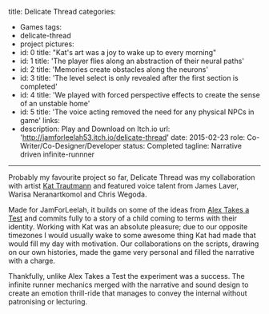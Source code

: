 title: Delicate Thread
categories:
  - Games
tags:
  - delicate-thread
  - project
pictures:
  - id: 0
    title: "Kat's art was a joy to wake up to every morning"
  - id: 1
    title: 'The player flies along an abstraction of their neural paths'
  - id: 2
    title: 'Memories create obstacles along the neurons'
  - id: 3
    title: 'The level select is only revealed after the first section is completed'
  - id: 4
    title: 'We played with forced perspective effects to create the sense of an unstable home'
  - id: 5
    title: 'The voice acting removed the need for any physical NPCs in game'
links:
  - description: Play and Download on Itch.io
    url: 'http://jamforleelah53.itch.io/delicate-thread'
date: 2015-02-23
role: Co-Writer/Co-Designer/Developer
status: Completed
tagline: Narrative driven infinite-runnner
---

Probably my favourite project so far, Delicate Thread was my collaboration with artist <a href="http://tehraven.com/">Kat Trautmann</a> and featured voice talent from James Laver, Warisa Neranartkomol and Chris Wegoda.

Made for JamForLeelah, it builds on some of the ideas from <a href="2014/12/08/Alex-Takes-a-Test/">Alex Takes a Test</a> and commits fully to a story of a child coming to terms with their identity. Working with Kat was an absolute pleasure; due to our opposite timezones I would usually wake to some awesome thing Kat had made that would fill my day with motivation. Our collaborations on the scripts, drawing on our own histories, made the game very personal and filled the narrative with a charge.

Thankfully, unlike Alex Takes a Test the experiment was a success. The infinite runner mechanics merged with the narrative and sound design to create an emotion thrill-ride that manages to convey the internal without patronising or lecturing.



